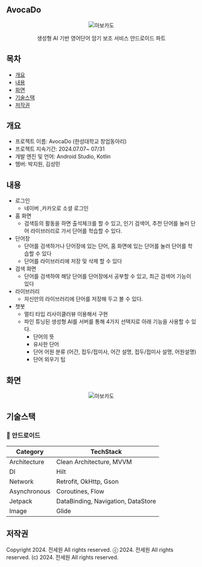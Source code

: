 ## AvocaDo
<p align="center">
 <img src="https://github.com/user-attachments/assets/5d413d5c-76dc-424b-ad4e-ed5c510bcefb" alt="아보카도"/>
</p>
<div align="center">
 생성형 AI 기반 영어단어 암기 보조 서비스 안드로이드 파트
</div>

## 목차
  - [개요](#개요)
  - [내용](#내용)
  - [화면](#화면)
  - [기술스택](#기술스택)
  - [저작권](#저작권)

## 개요
- 프로젝트 이름: AvocaDo (한성대학교 창업동아리)
- 프로젝트 지속기간: 2024.07.07~ 07/31
- 개발 엔진 및 언어: Android Studio, Kotlin
- 멤버: 박지원, 김성민

## 내용
- 로그인
    - 네이버 ,카카오로 소셜 로그인
- 홈 화면
    - 검색등의 활동을 하면 출석체크를 할 수 있고, 인기 검색어, 추천 단어를 눌러 단어 라이브러리로 가서 단어를 학습할 수 있다.
- 단어장
    - 단어를 검색하거나 단어장에 있는 단어, 홈 화면에 있는 단어를 눌러 단어를 학습할 수 있다
    - 단어를 라이브러리에 저장 및 삭제 할 수 있다
- 검색 화면
    - 단어를 검색하여 해당 단어를 단어장에서 공부할 수 있고, 최근 검색어 기능이 있다
- 라이브러리
    - 자신만의 라이브러리에 단어를 저장해 두고 볼 수 있다.
- 챗봇
    - 멀티 타입 리사이클러뷰 이용해서 구현
    - 파인 튜닝된 생성형 AI를 서버를 통해 4가지 선택지로 아래 기능을 사용할 수 있다.
        - 단어의 뜻
        - 유사한 단어
        - 단어 어원 분류 (어간, 접두/접미사, 어간 설명, 접두/접미사 설명, 어원설명)
        - 단어 외우기 팁

## 화면
<p align="center">
  <img src="https://github.com/user-attachments/assets/ede50a6a-d1c8-4ffd-964e-d66e87752215" alt="아보카도"/>
</p>

## 기술스택

### **🤖** 안드로이드
| **Category** | **TechStack** |
| --- | --- |
| Architecture | Clean Architecture, MVVM |
| DI | Hilt |
| Network | Retrofit, OkHttp, Gson |
| Asynchronous | Coroutines, Flow |
| Jetpack | DataBinding, Navigation, DataStore |
| Image | Glide |

## 저작권
Copyright 2024. 전세원 All rights reserved.
ⓒ 2024. 전세원 All rights reserved.
(c) 2024. 전세원 All rights reserved.
